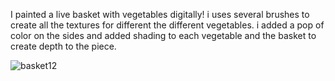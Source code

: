I painted a live basket with vegetables digitally! i uses several brushes to create all the textures for different the different vegetables. i added a pop of color on the sides and added shading to each vegetable and the basket to create depth to the piece.  

![basket12](https://github.com/user-attachments/assets/653c5a01-28bd-42ed-85f6-6c586e7b275b)
